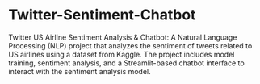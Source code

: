 # Twitter-Sentiment-Chatbot
Twitter US Airline Sentiment Analysis &amp; Chatbot: A Natural Language Processing (NLP) project that analyzes the sentiment of tweets related to US airlines using a dataset from Kaggle. The project includes model training, sentiment analysis, and a Streamlit-based chatbot interface to interact with the sentiment analysis model.
